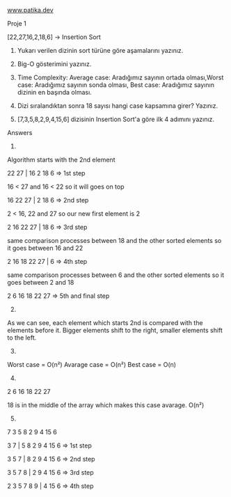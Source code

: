 www.patika.dev

Proje 1

[22,27,16,2,18,6] -> Insertion Sort

1. Yukarı verilen dizinin sort türüne göre aşamalarını yazınız.

2. Big-O gösterimini yazınız.
 
3. Time Complexity: Average case: Aradığımız sayının ortada olması,Worst case: Aradığımız sayının sonda olması, Best case: Aradığımız sayının dizinin en başında olması.
 
4. Dizi sıralandıktan sonra 18 sayısı hangi case kapsamına girer? Yazınız.

5. [7,3,5,8,2,9,4,15,6] dizisinin Insertion Sort'a göre ilk 4 adımını yazınız.

Answers

1.
Algorithm starts with the 2nd element

22 27 | 16 2 18 6 => 1st step

16 < 27 and 16 < 22 so it will goes on top

16 22 27 | 2 18 6 => 2nd step

2 < 16, 22 and 27 so our new first element is 2

2 16 22 27 | 18 6 => 3rd step

same comparison processes between 18 and the other sorted elements so it goes between 16 and 22

2 16 18 22 27 | 6 => 4th step

same comparison processes between 6 and the other sorted elements so it goes between 2 and 18

2 6 16 18 22 27 => 5th and final step

2. 
As we can see, each element which starts 2nd is compared with the elements before it. Bigger elements shift to the right, smaller elements shift to the left.

3. 
 Worst case = O(n²) 
 Avarage case = O(n²)
 Best case = O(n)

4. 

2 6 16 18 22 27 
 
 18 is in the middle of the array which makes this case avarage. O(n²)

5. 
 
 7 3 5 8 2 9 4 15 6

 3 7 | 5 8 2 9 4 15 6 => 1st step
 
 3 5 7 | 8 2 9 4 15 6 => 2nd step
 
 3 5 7 8 | 2 9 4 15 6 => 3rd step
 
 2 3 5 7 8 9 | 4 15 6 => 4th step
